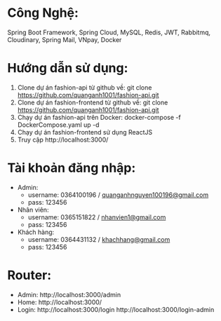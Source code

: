 # Công Nghệ:
 Spring Boot Framework, Spring Cloud, MySQL, Redis, JWT, Rabbitmq, Cloudinary, Spring Mail, VNpay, Docker

# Hướng dẫn sử dụng:
  1. Clone dự án fashion-api từ github về: git clone https://github.com/quanganh1001/fashion-api.git
  2. Clone dự án fashion-frontend từ github về: git clone https://github.com/quanganh1001/fashion-api.git
  3. Chạy dự án fashion-api trên Docker: docker-compose -f DockerCompose.yaml up -d
  4. Chạy dự án fashion-frontend sử dụng ReactJS
  5. Truy cập http://localhost:3000/
    
# Tài khoản đăng nhập:
  - Admin:
    + username: 0364100196 / quanganhnguyen100196@gmail.com
    + pass: 123456
  - Nhân viên:
    + username: 0365151822 / nhanvien1@gmail.com
    + pass: 123456
  - Khách hàng:
    + username: 0364431132 / khachhang@gmail.com
    + pass: 123456

# Router: 
 - Admin: http://localhost:3000/admin
 - Home: http://localhost:3000/
 - Login:
   http://localhost:3000/login
   http://localhost:3000/login-admin
